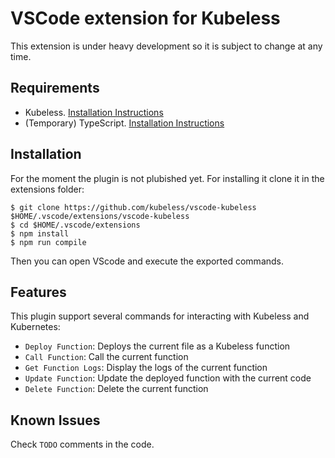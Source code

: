 # VSCode extension for Kubeless

This extension is under heavy development so it is subject to change at any time.

## Requirements

 - Kubeless. [Installation Instructions](https://github.com/kubeless/kubeless#installation)
 - (Temporary) TypeScript. [Installation Instructions](https://www.typescriptlang.org/index.html#download-links)

## Installation

For the moment the plugin is not plubished yet. For installing it clone it in the extensions folder:
```console
$ git clone https://github.com/kubeless/vscode-kubeless $HOME/.vscode/extensions/vscode-kubeless
$ cd $HOME/.vscode/extensions
$ npm install
$ npm run compile
```

Then you can open VScode and execute the exported commands.

## Features

This plugin support several commands for interacting with Kubeless and Kubernetes:

* `Deploy Function`: Deploys the current file as a Kubeless function
* `Call Function`: Call the current function
* `Get Function Logs`: Display the logs of the current function
* `Update Function`: Update the deployed function with the current code
* `Delete Function`: Delete the current function

## Known Issues

Check `TODO` comments in the code.
